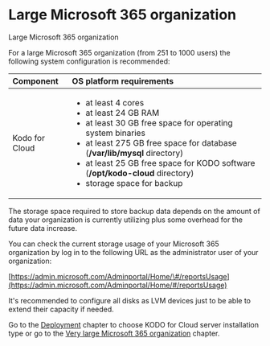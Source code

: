 # Large Microsoft 365 organization

Large Microsoft 365 organization

For a large Microsoft 365 organization \(from 251 to 1000 users\) the following system configuration is recommended:

<table>
  <thead>
    <tr>
      <th style="text-align:left">Component</th>
      <th style="text-align:left">OS platform requirements</th>
    </tr>
  </thead>
  <tbody>
    <tr>
      <td style="text-align:left">Kodo for Cloud</td>
      <td style="text-align:left">
        <ul>
          <li>at least 4 cores</li>
          <li>at least 24 GB RAM</li>
          <li>at least 30 GB free space for operating system binaries</li>
          <li>at least 275 GB free space for database (<b>/var/lib/mysql </b>directory)</li>
          <li>at least 25 GB free space for KODO software (<b>/opt/kodo-cloud </b>directory)</li>
          <li>storage space for backup</li>
        </ul>
      </td>
    </tr>
  </tbody>
</table>

The storage space required to store backup data depends on the amount of data your organization is currently utilizing plus some overhead for the future data increase.

You can check the current storage usage of your Microsoft 365 organization by log in to the following URL as the administrator user of your organization:

​[https://admin.microsoft.com/Adminportal/Home/\#/reportsUsage](https://admin.microsoft.com/Adminportal/Home/#/reportsUsage)​

It's recommended to configure all disks as LVM devices just to be able to extend their capacity if needed.

Go to the [Deployment](https://storware.gitbook.io/kodo-for-cloud-office365/deployment) chapter to choose KODO for Cloud server installation type or go to the [Very large Microsoft 365 organization](https://storware.gitbook.io/kodo-for-cloud-office365/overview/sizing-guide/very-large-microsoft-365-organization) chapter.

